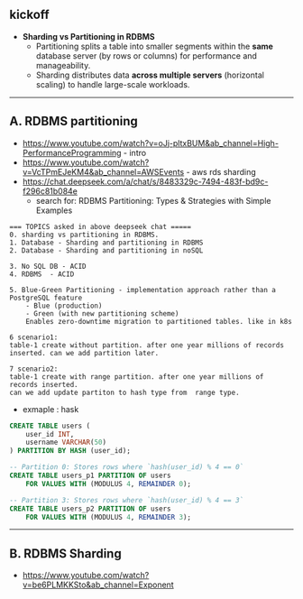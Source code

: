 ## kickoff
- **Sharding vs Partitioning in RDBMS**
  - Partitioning splits a table into smaller segments within the **same** database server (by rows or columns) for performance and manageability.
  - Sharding distributes data **across multiple servers** (horizontal scaling) to handle large-scale workloads.

---
## A. RDBMS partitioning
- https://www.youtube.com/watch?v=oJj-pltxBUM&ab_channel=High-PerformanceProgramming - intro
- https://www.youtube.com/watch?v=VcTPmEJeKM4&ab_channel=AWSEvents - aws rds sharding
- https://chat.deepseek.com/a/chat/s/8483329c-7494-483f-bd9c-f296c81b084e
  - search for: RDBMS Partitioning: Types & Strategies with Simple Examples
```text
=== TOPICS asked in above deepseek chat =====
0. sharding vs partitioning in RDBMS.
1. Database - Sharding and partitioning in RDBMS 
2. Database - Sharding and partitioning in noSQL

3. No SQL DB - ACID 
4. RDBMS  - ACID

5. Blue-Green Partitioning - implementation approach rather than a PostgreSQL feature
    - Blue (production)
    - Green (with new partitioning scheme)
    Enables zero-downtime migration to partitioned tables. like in k8s
    
6 scenario1: 
table-1 create without partition. after one year millions of records inserted. can we add partition later.

7 scenario2: 
table-1 create with range partition. after one year millions of records inserted. 
can we add update partiton to hash type from  range type.
```

- exmaple : hask
```sql
CREATE TABLE users (
    user_id INT,
    username VARCHAR(50)
) PARTITION BY HASH (user_id);

-- Partition 0: Stores rows where `hash(user_id) % 4 == 0`
CREATE TABLE users_p1 PARTITION OF users
    FOR VALUES WITH (MODULUS 4, REMAINDER 0);

-- Partition 3: Stores rows where `hash(user_id) % 4 == 3`
CREATE TABLE users_p2 PARTITION OF users
    FOR VALUES WITH (MODULUS 4, REMAINDER 3);
```
---
## B. RDBMS Sharding
- https://www.youtube.com/watch?v=be6PLMKKSto&ab_channel=Exponent

